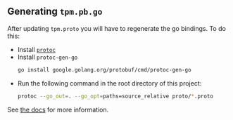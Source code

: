 ## Generating `tpm.pb.go`

After updating `tpm.proto` you will have to regenerate the go bindings. To do this:
  - Install [`protoc`](https://github.com/protocolbuffers/protobuf)
  - Install `protoc-gen-go`
    ```bash
    go install google.golang.org/protobuf/cmd/protoc-gen-go
    ```
  - Run the following command in the root directory of this project:
    ```bash
    protoc --go_out=. --go_opt=paths=source_relative proto/*.proto
    ```

See [the docs](https://developers.google.com/protocol-buffers/docs/reference/go-generated) for more information.
